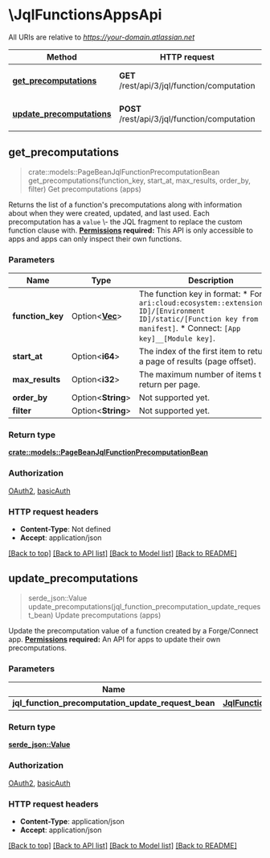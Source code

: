 # \JqlFunctionsAppsApi

All URIs are relative to *https://your-domain.atlassian.net*

Method | HTTP request | Description
------------- | ------------- | -------------
[**get_precomputations**](JqlFunctionsAppsApi.md#get_precomputations) | **GET** /rest/api/3/jql/function/computation | Get precomputations (apps)
[**update_precomputations**](JqlFunctionsAppsApi.md#update_precomputations) | **POST** /rest/api/3/jql/function/computation | Update precomputations (apps)



## get_precomputations

> crate::models::PageBeanJqlFunctionPrecomputationBean get_precomputations(function_key, start_at, max_results, order_by, filter)
Get precomputations (apps)

Returns the list of a function's precomputations along with information about when they were created, updated, and last used. Each precomputation has a `value` \\- the JQL fragment to replace the custom function clause with.  **[Permissions](#permissions) required:** This API is only accessible to apps and apps can only inspect their own functions.

### Parameters


Name | Type | Description  | Required | Notes
------------- | ------------- | ------------- | ------------- | -------------
**function_key** | Option<[**Vec<String>**](String.md)> | The function key in format:   *  Forge: `ari:cloud:ecosystem::extension/[App ID]/[Environment ID]/static/[Function key from manifest]`.  *  Connect: `[App key]__[Module key]`. |  |
**start_at** | Option<**i64**> | The index of the first item to return in a page of results (page offset). |  |[default to 0]
**max_results** | Option<**i32**> | The maximum number of items to return per page. |  |[default to 100]
**order_by** | Option<**String**> | Not supported yet. |  |
**filter** | Option<**String**> | Not supported yet. |  |

### Return type

[**crate::models::PageBeanJqlFunctionPrecomputationBean**](PageBeanJqlFunctionPrecomputationBean.md)

### Authorization

[OAuth2](../README.md#OAuth2), [basicAuth](../README.md#basicAuth)

### HTTP request headers

- **Content-Type**: Not defined
- **Accept**: application/json

[[Back to top]](#) [[Back to API list]](../README.md#documentation-for-api-endpoints) [[Back to Model list]](../README.md#documentation-for-models) [[Back to README]](../README.md)


## update_precomputations

> serde_json::Value update_precomputations(jql_function_precomputation_update_request_bean)
Update precomputations (apps)

Update the precomputation value of a function created by a Forge/Connect app.  **[Permissions](#permissions) required:** An API for apps to update their own precomputations.

### Parameters


Name | Type | Description  | Required | Notes
------------- | ------------- | ------------- | ------------- | -------------
**jql_function_precomputation_update_request_bean** | [**JqlFunctionPrecomputationUpdateRequestBean**](JqlFunctionPrecomputationUpdateRequestBean.md) |  | [required] |

### Return type

[**serde_json::Value**](serde_json::Value.md)

### Authorization

[OAuth2](../README.md#OAuth2), [basicAuth](../README.md#basicAuth)

### HTTP request headers

- **Content-Type**: application/json
- **Accept**: application/json

[[Back to top]](#) [[Back to API list]](../README.md#documentation-for-api-endpoints) [[Back to Model list]](../README.md#documentation-for-models) [[Back to README]](../README.md)

